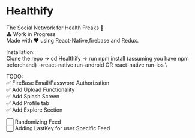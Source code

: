 
# Healthify
The Social Network for Health Freaks  :muscle: \
 :warning: Work in Progress \
Made with  :heart: using React-Native,firebase and Redux. 

Installation: \
Clone the repo -> cd Healthify -> run npm install (assuming you have npm beforehand) ->react-native run-android OR react-native run-ios \

TODO: \
 :white_check_mark: FireBase Email/Password Authorization \
 :white_check_mark: Add Upload Functionality\
 :white_check_mark: Add Splash Screen \
 :white_check_mark: Add Profile tab \
 :white_check_mark: Add Explore Section
 
:white_large_square: Randomizing Feed \
:white_large_square: Adding LastKey for user Specific Feed 


 

